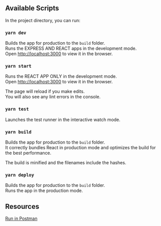 ## Available Scripts

In the project directory, you can run:


### `yarn dev`

Builds the app for production to the `build` folder.<br>
Runs the EXPRESS AND REACT apps in the development mode.<br>
Open [http://localhost:3000](http://localhost:3000) to view it in the browser.

### `yarn start`

Runs the REACT APP ONLY in the development mode.<br>
Open [http://localhost:3000](http://localhost:3000) to view it in the browser.

The page will reload if you make edits.<br>
You will also see any lint errors in the console.

### `yarn test`

Launches the test runner in the interactive watch mode.<br>

### `yarn build`

Builds the app for production to the `build` folder.<br>
It correctly bundles React in production mode and optimizes the build for the best performance.

The build is minified and the filenames include the hashes.<br>

### `yarn deploy`

Builds the app for production to the `build` folder.<br>
Runs the app in the production mode.<br>

## Resources
[Run in Postman](https://app.getpostman.com/run-collection/008bfd58de32ef98b083)

